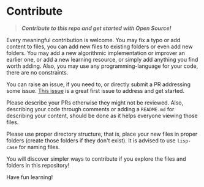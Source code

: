 # Contribute

> **_Contribute to this repo and get started with Open Source!_**

Every meaningful contribution is welcome.
You may fix a typo or add content to files, you can add new files to existing folders or even add new folders. You may add a new algorithmic implementation or improver an earlier one, or add a new learning resource, or simply add anything you find worth adding. Also, you may use any programming-language for your code, there are no constraints.

You can raise an issue, if you need to, or directly submit a PR addressing some issue. [This issue](https://github.com/pr4shan7/Hacktoberfest/issues/1) is a great first issue to address and get started.

Please describe your PRs otherwise they might not be reviewed.
Also, describing your code through comments or adding a `README.md` for describing your content, should be done as it helps everyone viewing those files.

Please use proper directory structure, that is, place your new files in proper folders (create those folders if they don't exist). It is advised to use `lisp-case` for naming files.

You will discover simpler ways to contribute if you explore the files and folders in this repository!

Have fun learning!
